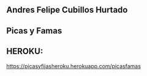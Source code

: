 ## Andres Felipe Cubillos Hurtado
## Picas y Famas

## HEROKU:
https://picasyfijasheroku.herokuapp.com/picasfamas
